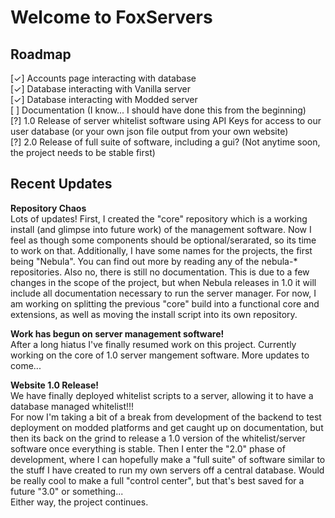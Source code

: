# Welcome to FoxServers

## Roadmap
[✓] Accounts page interacting with database\
[✓] Database interacting with Vanilla server\
[✓] Database interacting with Modded server\
[ ] Documentation (I know... I should have done this from the beginning)\
[?] 1.0 Release of server whitelist software using API Keys for access to our user database (or your own json file output from your own website)\
[?] 2.0 Release of full suite of software, including a gui? (Not anytime soon, the project needs to be stable first)

## Recent Updates
**Repository Chaos**\
Lots of updates! First, I created the "core" repository which is a working install (and glimpse into future work) of the management software. Now I feel as though some components should be optional/serarated, so its time to work on that. Additionally, I have some names for the projects, the first being "Nebula". You can find out more by reading any of the nebula-* repositories. Also no, there is still no documentation. This is due to a few changes in the scope of the project, but when Nebula releases in 1.0 it will include all documentation necessary to run the server manager. For now, I am working on splitting the previous "core" build into a functional core and extensions, as well as moving the install script into its own repository.

**Work has begun on server management software!**\
After a long hiatus I've finally resumed work on this project. Currently working on the core of 1.0 server mangement software. More updates to come...

**Website 1.0 Release!**\
We have finally deployed whitelist scripts to a server, allowing it to have a database managed whitelist!!!\
For now I'm taking a bit of a break from development of the backend to test deployment on modded platforms and get caught up on documentation, but then its back on the grind to release a 1.0 version of the whitelist/server software once everything is stable. Then I enter the "2.0" phase of development, where I can hopefully make a "full suite" of software similar to the stuff I have created to run my own servers off a central database. Would be really cool to make a full "control center", but that's best saved for a future "3.0" or something...\
Either way, the project continues.
